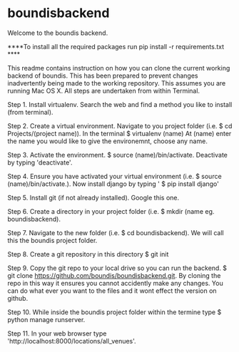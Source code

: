 boundisbackend
==============

Welcome to the boundis backend.

****To install all the required packages run pip install -r requirements.txt ****

This readme contains instruction on how you can clone the current working backend of boundis. This has been prepared to prevent changes inadvertently being made to the working repository. This assumes you are running Mac OS X. All steps are undertaken from within Terminal.

Step 1. Install virtualenv. Search the web and find a method you like to install (from terminal).

Step 2. Create a virtual environment. Navigate to you project folder (i.e. $ cd Projects/(project name)). In the terminal
          $ virtualenv (name)
        At (name) enter the name you would like to give the environemnt, choose any name.
        
Step 3. Activate the environment.
          $ source (name)/bin/activate. 
        Deactivate by typing 'deactivate'.
       
Step 4. Ensure you have activated your virtual environment (i.e.  $ source (name)/bin/activate.). Now install django by typing ' $ pip install django'

Step 5. Install git (if not already installed). Google this one.

Step 6. Create a directory in your project folder (i.e. $ mkdir (name eg. boundisbackend).

Step 7. Navigate to the new folder (i.e. $ cd boundisbackend). We will call this the boundis project folder.

Step 8. Create a git repository in this directory $ git init

Step 9. Copy the git repo to your local drive so you can run the backend. $ git clone https://github.com/boundis/boundisbackend.git. By cloning the repo in this way it ensures you cannot accidently make any changes. You can do what ever you want to the files and it wont effect the version on github.

Step 10. While inside the boundis project  folder within the termine type $ python manage runserver.

Step 11. In your web browser type 'http://localhost:8000/locations/all_venues'. 
